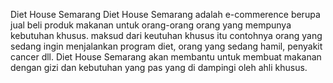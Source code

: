 Diet House Semarang
Diet House Semarang adalah e-commerence berupa jual beli produk makanan untuk orang-orang orang yang mempunya kebutuhan khusus. maksud dari keutuhan khusus itu contohnya orang yang sedang ingin menjalankan program diet, orang yang sedang hamil, penyakit cancer dll. Diet House Semarang akan membantu untuk membuat makanan dengan gizi dan kebutuhan yang pas yang di dampingi oleh ahli khusus. 
